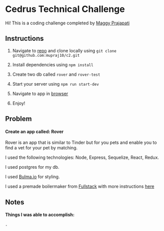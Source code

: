 # Cedrus Technical Challenge

Hi! This is a coding challenge completed by [Maggy Prajapati](mailto:mupraj10@gmail.com)

## Instructions

1.  Navigate to [repo](https://github.com/mupraj10/c2) and clone locally using
    `git clone git@github.com:mupraj10/c2.git`

2.  Install dependencies using `npm install`
3.  Create two db called `rover` and `rover-test`
4.  Start your server using `npm run start-dev`
5.  Navigate to app in [browser](http://localhost:8080)
6.  Enjoy!

## Problem

#### Create an app called: Rover 
 Rover is an app that is similar to Tinder but for you pets and enable you to find a vet for your pet by matching.

I used the following technologies: Node, Express, Sequelize, React, Redux. 

I used postgres for my db. 

I used [Bulma.io](https://bulma.io/) for styling. 

I used a premade boilermaker from [Fullstack](https://www.fullstackacademy.com) with more instructions [here](instructions.md)

## Notes

 #### Things I was able to accomplish: 
    -  